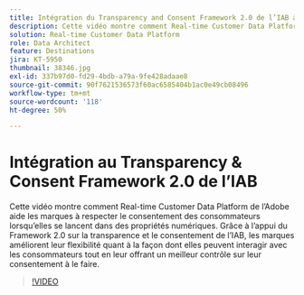 ```yaml
---
title: Intégration du Transparency and Consent Framework 2.0 de l’IAB à Adobe Real-time Customer Data Platform
description: Cette vidéo montre comment Real-time Customer Data Platform de l’Adobe aide les marques à respecter le consentement des consommateurs lorsqu’elles se lancent dans des propriétés numériques. Grâce à l’appui du Framework 2.0 sur la transparence et le consentement de l’IAB, les marques améliorent leur flexibilité quant à la façon dont elles peuvent interagir avec les consommateurs tout en leur offrant un meilleur contrôle sur leur consentement à le faire.
solution: Real-time Customer Data Platform
role: Data Architect
feature: Destinations
jira: KT-5950
thumbnail: 38346.jpg
exl-id: 337b97d0-fd29-4bdb-a79a-9fe428adaae8
source-git-commit: 90f7621536573f60ac6585404b1ac0e49cb08496
workflow-type: tm+mt
source-wordcount: '118'
ht-degree: 50%

---
```


# Intégration au Transparency &amp; Consent Framework 2.0 de l’IAB

Cette vidéo montre comment Real-time Customer Data Platform de l’Adobe aide les marques à respecter le consentement des consommateurs lorsqu’elles se lancent dans des propriétés numériques. Grâce à l’appui du Framework 2.0 sur la transparence et le consentement de l’IAB, les marques améliorent leur flexibilité quant à la façon dont elles peuvent interagir avec les consommateurs tout en leur offrant un meilleur contrôle sur leur consentement à le faire.

>[!VIDEO](https://video.tv.adobe.com/v/38346?quality=12&learn=on)
